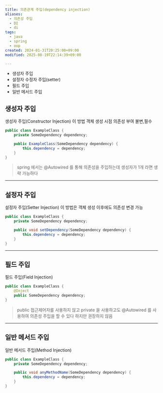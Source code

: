 ```yaml
---
title: 의존관계 주입(dependency injection)
aliases:
  - 의존성 주입
  - DI
  - di
tags:
  - java
  - spring
  - oop
created: 2024-01-31T20:25:00+09:00
modified: 2025-08-19T22:14:39+09:00

---
```


- 생성자 주입
- 설정자 수정자 주입(setter)
- 필드 주입
- 일반 메서드 주입


## 생성자 주입
생성자 주입(Constructor Injection) 이 방법 객체 생성 시점 의존성 부여
불변,필수

```java
public class ExampleClass {
    private SomeDependency dependency;

    public ExampleClass(SomeDependency dependency) {
        this.dependency = dependency;
    }
}
```

> spring 에서는 @Autowired 를 통해 의존성을 주입하는데
> 생성자가 1개 라면 생략 가능하다

---

## 설정자 주입
설정자 주입(Setter Injection) 이 방법은 객체 생성 이후에도 의존성 변경 가능

```java
public class ExampleClass {
    private SomeDependency dependency;

    public void setDependency(SomeDependency dependency) {
        this.dependency = dependency;
    }
}
```

---

## 필드 주입
필드 주입(Field Injection) 

```java
public class ExampleClass {
    @Inject
    public SomeDependency dependency;
}
```

> public 접근제어자를 사용하지 않고 private 을 사용하고도 @Autowired 를 사용하여 의존성 주입을 할 수 있다 하지만 권장하지 않음

---

## 일반 메서드 주입
일반 메서드 주입(Method Injection) 

```java
public class ExampleClass {
    private SomeDependency dependency;

    public void anyMethodName(SomeDependency dependency) {
        this.dependency = dependency;
    }
}
```
